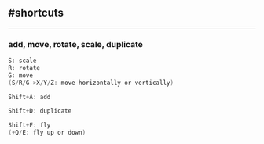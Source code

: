 #shortcuts
---

---
### add, move, rotate, scale, duplicate
```java
S: scale
R: rotate
G: move
(S/R/G->X/Y/Z: move horizontally or vertically)

Shift+A: add

Shift+D: duplicate

Shift+F: fly
(+Q/E: fly up or down)
```
